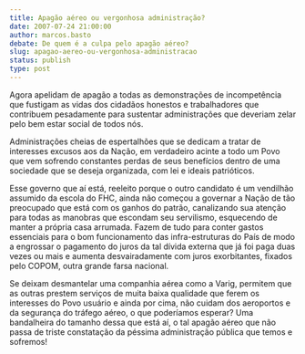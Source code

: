 ```yaml
---
title: Apagão aéreo ou vergonhosa administração?
date: 2007-07-24 21:00:00
author: marcos.basto
debate: De quem é a culpa pelo apagão aéreo?
slug: apagao-aereo-ou-vergonhosa-administracao
status: publish 
type: post
---
```


Agora apelidam de apagão a todas as demonstrações de incompetência que fustigam as vidas dos cidadãos honestos e trabalhadores que contribuem pesadamente para sustentar administrações que deveriam zelar pelo bem estar social de todos nós.  

Administrações cheias de espertalhões que se dedicam a tratar de interesses excusos aos da Nação, em verdadeiro acinte a todo um Povo que vem sofrendo constantes perdas de seus benefícios dentro de uma sociedade que se deseja organizada, com lei e ideais patrióticos.  

Esse governo que aí está, reeleito porque o outro candidato é um vendilhão assumido da escola do FHC, ainda não começou a governar a Nação de tão preocupado que está com os ganhos do patrão, canalizando sua atenção para todas as manobras que escondam seu servilismo, esquecendo de manter a própria casa arrumada. Fazem de tudo para conter gastos essenciais para o bom funcionamento das infra-estruturas do País de modo a engrossar o pagamento do juros da tal dívida externa que já foi paga duas vezes ou mais e aumenta desvairadamente com juros exorbitantes, fixados pelo COPOM, outra grande farsa nacional.  

Se deixam desmantelar uma companhia aérea como a Varig, permitem que as outras prestem serviços de muita baixa qualidade que ferem os interesses do Povo usuário e ainda por cima, não cuidam dos aeroportos e da segurança do tráfego aéreo, o que poderíamos esperar? Uma bandalheira do tamanho dessa que está aí, o tal apagão aéreo que não passa de triste constatação da péssima administração pública que temos e sofremos!
